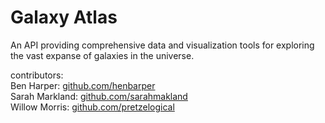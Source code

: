 # Galaxy Atlas
An API providing comprehensive data and visualization tools for exploring the vast expanse of galaxies in the universe.

contributors: <br>
Ben Harper: [github.com/henbarper](https://github.com/henbarper) <br>
Sarah Markland: [github.com/sarahmakland](https://github.com/sarahmarkland) <br>
Willow Morris: [github.com/pretzelogical](https://github.com/pretzelogical)